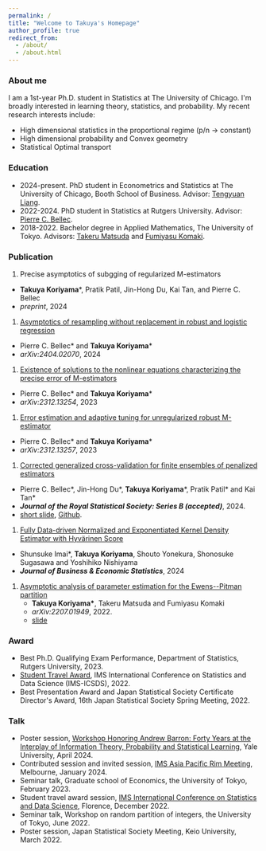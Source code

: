 ```yaml
---
permalink: /
title: "Welcome to Takuya's Homepage"
author_profile: true
redirect_from: 
  - /about/
  - /about.html
---
```


### About me
I am a 1st-year Ph.D. student in Statistics at The University of Chicago. I'm broadly interested in learning theory, statistics, and probability. 
My recent research interests include:
* High dimensional statistics in the proportional regime (p/n -> constant)
* High dimensional probability and Convex geometry
* Statistical Optimal transport

### Education 
* 2024-present. PhD student in Econometrics and Statistics at The University of Chicago, Booth School of Business. Advisor: [Tengyuan Liang](https://tyliang.github.io/Tengyuan.Liang/). 
* 2022-2024. PhD student in Statistics at Rutgers University. Advisor: [Pierre C. Bellec](https://statweb.rutgers.edu/PCB71/). 
* 2018-2022. Bachelor degree in Applied Mathematics, The University of Tokyo. Advisors: [Takeru Matsuda](http://www.stat.t.u-tokyo.ac.jp/~t-matsuda/) and [Fumiyasu Komaki](http://www.stat.t.u-tokyo.ac.jp/~komaki/index-e.html). 



### Publication
1. Precise asymptotics of subgging of regularized M-estimators 
- __Takuya Koriyama__\*, Pratik Patil, Jin-Hong Du, Kai Tan, and Pierre C. Bellec
- *preprint*, 2024

1. [Asymptotics of resampling without replacement in robust and logistic regression](https://arxiv.org/abs/2404.02070)
- Pierre C. Bellec\* and __Takuya Koriyama__\* 
- *arXiv:2404.02070*, 2024
1. [Existence of solutions to the nonlinear equations characterizing the precise error of M-estimators](https://arxiv.org/abs/2312.13254)
- Pierre C. Bellec\* and __Takuya Koriyama__\*
- *arXiv:2312.13254*, 2023
1. [Error estimation and adaptive tuning for unregularized robust M-estimator](https://arxiv.org/abs/2312.13257)
- Pierre C. Bellec\* and __Takuya Koriyama__\*
- *arXiv:2312.13257*, 2023
1. [Corrected generalized cross-validation for finite ensembles of penalized estimators](https://arxiv.org/abs/2310.01374)
- Pierre C. Bellec\*, Jin-Hong Du\*, __Takuya Koriyama__\*, Pratik Patil\* and Kai Tan\* 
- __*Journal of the Royal Statistical Society: Series B (accepted)*__, 2024. 
- [short slide](../files/slide_cgcv.pdf), [Github](https://github.com/kaitan365/CorrectedGCV).
1. [Fully Data-driven Normalized and Exponentiated Kernel Density Estimator with Hyvärinen Score](https://www.tandfonline.com/doi/full/10.1080/07350015.2024.2326149?casa_token=_YOXJFqGXa0AAAAA%3AZCueJ9QbEp0N1Yvh8Bm0ieEefDcQECfZyzYWfPd2KTI_yxy9l7rt0cja6c5I4cyVJuAT7q2sfTzo)
- Shunsuke Imai\*, __Takuya Koriyama__, Shouto Yonekura, Shonosuke Sugasawa and Yoshihiko Nishiyama
- __*Journal of Business & Economic Statistics*__, 2024
1. [Asymptotic analysis of parameter estimation for the Ewens--Pitman partition](https://arxiv.org/abs/2207.01949)
   - __Takuya Koriyama\*__, Takeru Matsuda and Fumiyasu Komaki
   - *arXiv:2207.01949*, 2022. 
   - [slide](../files/slide_ep.pdf)

### Award
* Best Ph.D. Qualifying Exam Performance, Department of Statistics, Rutgers University, 2023.
* [Student Travel Award](https://imstat.org/2022/12/06/2022-icsds-travel-award-recipients/), IMS International Conference on Statistics and Data Science (IMS-ICSDS), 2022.
* Best Presentation Award and Japan Statistical Society Certificate Director's Award, 16th Japan Statistical Society Spring Meeting, 2022. 

### Talk
* Poster session, [Workshop Honoring Andrew Barron: Forty Years at the Interplay of Information Theory, Probability and Statistical Learning](https://yalefds.swoogo.com/infotheory/4823894), Yale University, April 2024.
* Contributed session and invited session, [IMS Asia Pacific Rim Meeting](https://ims-aprm2024.com/), Melbourne, January 2024. 
* Seminar talk, Graduate school of Economics, the University of Tokyo, February 2023. 
* Student travel award session, [IMS International Conference on Statistics and Data Science](https://sites.google.com/view/icsds2022), Florence, December 2022.
* Seminar talk, Workshop on random partition of integers, the University of Tokyo, June 2022.
* Poster session, Japan Statistical Society Meeting, Keio University, March 2022.


